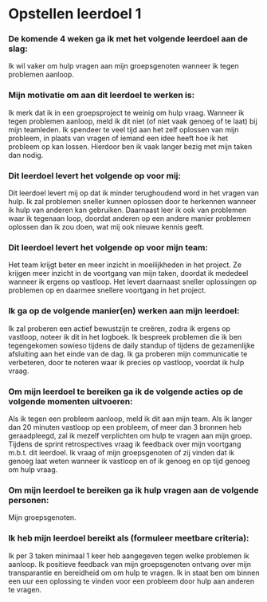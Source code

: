 # Opstellen leerdoel 1

### De komende 4 weken ga ik met het volgende leerdoel aan de slag:

Ik wil vaker om hulp vragen aan mijn groepsgenoten wanneer ik tegen problemen aanloop.

### Mijn motivatie om aan dit leerdoel te werken is:

Ik merk dat ik in een groepsproject te weinig om hulp vraag. Wanneer ik tegen problemen aanloop, meld ik dit niet (of niet vaak genoeg of te laat) bij mijn teamleden. Ik spendeer te veel tijd aan het zelf oplossen van mijn probleem, in plaats van vragen of iemand een idee heeft hoe ik het probleem op kan lossen. Hierdoor ben ik vaak langer bezig met mijn taken dan nodig.

### Dit leerdoel levert het volgende op voor mij:

Dit leerdoel levert mij op dat ik minder terughoudend word in het vragen van hulp. Ik zal problemen sneller kunnen oplossen door te herkennen wanneer ik hulp van anderen kan gebruiken. Daarnaast leer ik ook van problemen waar ik tegenaan loop, doordat anderen op een andere manier problemen oplossen dan ik zou doen, wat mij ook nieuwe kennis geeft.

### Dit leerdoel levert het volgende op voor mijn team:

Het team krijgt beter en meer inzicht in moeilijkheden in het project. Ze krijgen meer inzicht in de voortgang van mijn taken, doordat ik mededeel wanneer ik ergens op vastloop. Het levert daarnaast sneller oplossingen op problemen op en daarmee snellere voortgang in het project.

### Ik ga op de volgende manier(en) werken aan mijn leerdoel:

Ik zal proberen een actief bewustzijn te creëren, zodra ik ergens op vastloop, noteer ik dit in het logboek.
Ik bespreek problemen die ik ben tegengekomen sowieso tijdens de daily standup of tijdens de gezamenlijke afsluiting aan het einde van de dag.
Ik ga proberen mijn communicatie te verbeteren, door te noteren waar ik precies op vastloop, voordat ik hulp vraag.

### Om mijn leerdoel te bereiken ga ik de volgende acties op de volgende momenten uitvoeren:

Als ik tegen een probleem aanloop, meld ik dit aan mijn team.
Als ik langer dan 20 minuten vastloop op een probleem, of meer dan 3 bronnen heb geraadpleegd, zal ik mezelf verplichten om hulp te vragen aan mijn groep.
Tijdens de sprint retrospectives vraag ik feedback over mijn voortgang m.b.t. dit leerdoel. Ik vraag of mijn groepsgenoten of zij vinden dat ik genoeg laat weten wanneer ik vastloop en of ik genoeg en op tijd genoeg om hulp vraag.

### Om mijn leerdoel te bereiken ga ik hulp vragen aan de volgende personen:

Mijn groepsgenoten.

### Ik heb mijn leerdoel bereikt als (formuleer meetbare criteria):

Ik per 3 taken minimaal 1 keer heb aangegeven tegen welke problemen ik aanloop.
Ik positieve feedback van mijn groepsgenoten ontvang over mijn transparantie en bereidheid om om hulp te vragen.
Ik in staat ben om binnen een uur een oplossing te vinden voor een probleem door hulp aan anderen te vragen.
